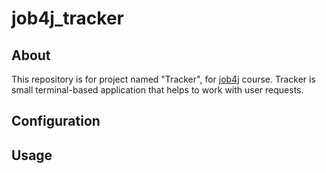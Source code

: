 # job4j_tracker

## About
This repository is for project named "Tracker", for [job4j](https://job4j.ru/) course.
Tracker is small terminal-based application that helps to work with user requests. 
## Configuration

## Usage
